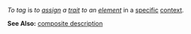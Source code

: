*To tag* is *to [assign](https://github.com/gcassel/Modular-Organization-Terminology/blob/master/terms/assign.md) a [trait](https://github.com/gcassel/Modular-Organization-Terminology/blob/master/terms/trait.md) to an [element](https://github.com/gcassel/Modular-Organization-Terminology/blob/master/terms/element.md)* in a [specific](https://github.com/gcassel/Modular-Organization-Terminology/blob/master/terms/specific.md) [context](https://github.com/gcassel/Modular-Organization-Terminology/blob/master/terms/context.md).
		
**See Also:** [composite description](https://github.com/gcassel/Modular-Organization-Terminology/blob/master/compound-terms/composite-description.md)
